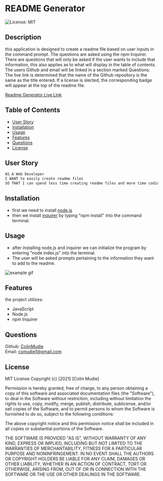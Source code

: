 # README Generator

![License: MIT](https://img.shields.io/badge/License-MIT-green.svg)

## Description
this application is designed to create a readme file based on user inputs in the command prompt. The questions are asked using the npm Inquirer. There are questions that will only be asked if the user wants to include that information, this also applies as to what will display in the table of contents. The users Github and email will be linked in a section marked Questions. The live link is determined that the name of the Github repository is the same as the title entered. If a license is slected, the corresponding badge will appear at the top of the readme file.

[Readme Generator Live Link](https://ColinMudie.github.io/Readme_Generator/)

## Table of Contents

* [User Story](#user-story)
* [Installation](#installation)
* [Usage](#usage)
* [Features](#features)
* [Questions](#Questions)
* [License](#license)

## User Story
```md
AS A Web Developer
I WANT to easily create readme files
SO THAT I can spend less time creating readme files and more time coding.
```

## Installation
- first we need to install [node.js](https://nodejs.org/en/)
- then we install [inquirer](https://www.npmjs.com/package/inquirer) by typing "npm install" into the command terminal.

## Usage
- after installing node.js and inquirer we can initialize the program by entering "node index.js" into the terminal.
- The user will be asked prompts pertaining to the information they want to add to the readme.

![example gif](./assets/images/readme_generator_example.gif)

## Features
the project utilizes:
- JavaScript
- Node.js 
- npm Inquirer

## Questions
Github: [ColinMudie](https://github.com/ColinMudie/)  
Email: [csmudie1@gmail.com](csmudie1@gmail.com)

## License
MIT License
Copyright (c) [2021] [Colin Mudie]

Permission is hereby granted, free of charge, to any person obtaining a copy
of this software and associated documentation files (the "Software"), to deal
in the Software without restriction, including without limitation the rights
to use, copy, modify, merge, publish, distribute, sublicense, and/or sell
copies of the Software, and to permit persons to whom the Software is
furnished to do so, subject to the following conditions:

The above copyright notice and this permission notice shall be included in all
copies or substantial portions of the Software.

THE SOFTWARE IS PROVIDED "AS IS", WITHOUT WARRANTY OF ANY KIND, EXPRESS OR
IMPLIED, INCLUDING BUT NOT LIMITED TO THE WARRANTIES OF MERCHANTABILITY,
FITNESS FOR A PARTICULAR PURPOSE AND NONINFRINGEMENT. IN NO EVENT SHALL THE
AUTHORS OR COPYRIGHT HOLDERS BE LIABLE FOR ANY CLAIM, DAMAGES OR OTHER
LIABILITY, WHETHER IN AN ACTION OF CONTRACT, TORT OR OTHERWISE, ARISING FROM,
OUT OF OR IN CONNECTION WITH THE SOFTWARE OR THE USE OR OTHER DEALINGS IN THE
SOFTWARE.

